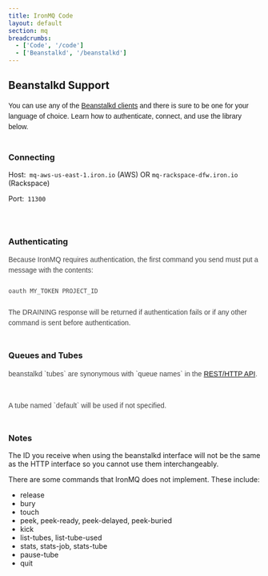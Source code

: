 ```yaml
---
title: IronMQ Code
layout: default
section: mq
breadcrumbs:
  - ['Code', '/code']
  - ['Beanstalkd', '/beanstalkd']
---
```


## Beanstalkd Support


<div><font face="Arial, Verdana, sans-serif"><span style="line-height:21px">You can use any of the <a href="https://github.com/kr/beanstalkd/wiki/client-libraries">Beanstalkd clients</a>
and there is sure to be one for your language of choice.
Learn how to authenticate, connect, and use the library below.</span></font></div>

<br />

### Connecting
<p>Host:<code>&nbsp;mq-aws-us-east-1.iron.io</code> (AWS)&nbsp;OR <code>mq-rackspace-dfw.iron.io</code> (Rackspace)</p>
<p>Port:<code>&nbsp;11300<br>
</code></p>
<div><font size="2"><br>
</font></div>


### Authenticating
<div style="color:rgb(68,68,68);font-family:Arial,Verdana,sans-serif;line-height:21px">Because IronMQ requires authentication, the first command you send must put a message with the contents:<br>
<br>
<code>oauth MY_TOKEN PROJECT_ID</code><br>
</div>
<div style="color:rgb(68,68,68);font-family:Arial,Verdana,sans-serif;line-height:21px"><br>
The DRAINING response will be returned if authentication fails or if any other command is sent before authentication.<br>
</div>
<div style="color:rgb(68,68,68);font-family:Arial,Verdana,sans-serif;line-height:21px"><br>
</div>

### Queues and Tubes
<div style="color:rgb(68,68,68);font-family:Arial,Verdana,sans-serif;line-height:21px">beanstalkd `tubes` are synonymous with `queue names` in the <a href="https://sites.google.com/a/iron.io/documentation/mq/api">REST/HTTP API</a>. &nbsp;</div>
<div style="color:rgb(68,68,68);font-family:Arial,Verdana,sans-serif;line-height:21px"><br>
</div>
<div style="color:rgb(68,68,68);font-family:Arial,Verdana,sans-serif;line-height:21px">A tube named `default` will be used if not specified.</div>
<div style="color:rgb(68,68,68);font-family:Arial,Verdana,sans-serif;line-height:21px"><br>
</div>


### Notes

The ID you receive when using the beanstalkd interface will not be the same as the HTTP interface so you cannot use them interchangeably.

There are some commands that IronMQ does not implement. These include:
* release
* bury
* touch
* peek, peek-ready, peek-delayed, peek-buried
* kick
* list-tubes, list-tube-used
* stats, stats-job, stats-tube
* pause-tube
* quit

